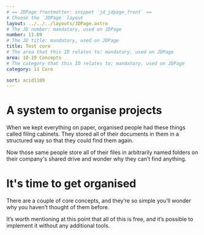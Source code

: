 ```yaml
---
# == JDPage frontmatter: snippet `jd_jdpage_front` ==
# Choose the `JDPage` layout
layout: ../../../layouts/JDPage.astro
# The JD number: mandatory, used on JDPage
number: 11.09
# The JD title: mandatory, used on JDPage
title: Test core
# The area that this ID relates to: mandatory, used on JDPage
area: 10-19 Concepts
# The category that this ID relates to: mandatory, used on JDPage
category: 11 Core

sort: acid1109
---
```


# A system to organise projects

When we kept everything on paper, organised people had these things called filing cabinets. They stored all of their documents in them in a structured way so that they could find them again.

Now those same people store all of their files in arbitrarily named folders on their company's shared drive and wonder why they can’t find anything.

# It's time to get organised

There are a couple of core concepts, and they’re so simple you’ll wonder why you haven’t thought of them before.

It’s worth mentioning at this point that all of this is free, and it’s possible to implement it without any additional tools.
